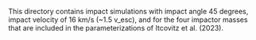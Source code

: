 This directory contains impact simulations with impact angle 45 degrees, impact velocity of 16 km/s (~1.5 v_esc), and for the four impactor masses that are included in the parameterizations of Itcovitz et al. (2023).
